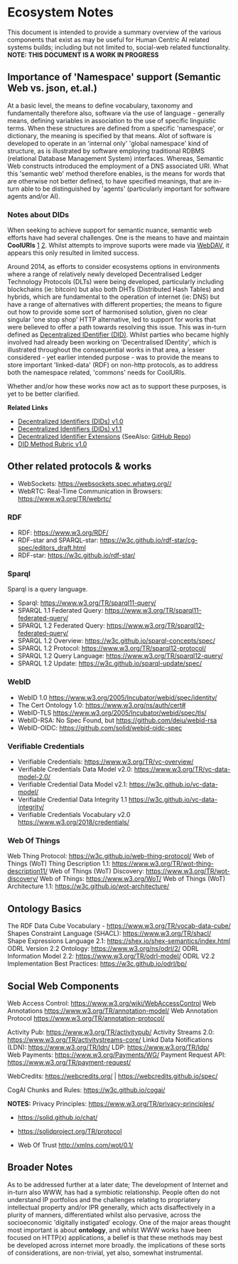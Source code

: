# Ecosystem Notes  

This document is intended to provide a summary overview of the various components that exist as may be useful for Human Centric AI related systems builds; including but not limited to, social-web related functionality.  **NOTE: THIS DOCUMENT IS A WORK IN PROGRESS**

## Importance of 'Namespace' support (Semantic Web vs. json, et.al.)

At a basic level, the means to define vocabulary, taxonomy and fundamentally therefore also, software via the use of language - generally means, defining variables in association to the use of specific linguistic terms.  When these structures are defined from a specific 'namespace', or dictionary, the meaning is specified by that means.  Alot of software is developed to operate in an 'internal only' 'global namespace' kind of structure, as is illustrated by software employing traditional RDBMS (relational Database Management System) interfaces.  Whereas, Semantic Web constructs introduced the employment of a DNS associated URI.  What this 'semantic web' method therefore enables, is the means for words that are otherwise not better defined, to have specified meanings, that are in-turn able to be distinguished by 'agents' (particularly important for software agents and/or AI).  

### Notes about DIDs  

When seeking to achieve support for semantic nuance, semantic web efforts have had several challenges.  One is the means to have and maintain **CoolURIs** [1](https://www.w3.org/Provider/Style/URI) [2](https://www.w3.org/TR/cooluris/).  Whilst attempts to improve suports were made via [WebDAV](https://en.wikipedia.org/wiki/WebDAV), it appears this only resulted in limited success.  

Around 2014, as efforts to consider ecosystems options in environments where a range of relatively newly developed Decentralised Ledger Technology Protocols (DLTs) were being developed, particularly including blockchains (ie: bitcoin) but also both DHTs (Distributed Hash Tables) and hybrids, which are fundamental to the operation of internet (ie: DNS) but have a range of alternatives with different properties; the means to figure out how to provide some sort of harmonised solution, given no clear singular 'one stop shop' HTTP alternative, led to support for works that were believed to offer a path towards resolving this issue.  This was in-turn defined as [Decentralized IDentifier (DID)](https://en.wikipedia.org/wiki/Decentralized_identifier).  Whilst parties who became highly involved had already been working on 'Decentralised IDentity', which is illustrated throughout the consequential works in that area, a lesser considered - yet earlier intended purpose - was to provide the means to store important 'linked-data' (RDF) on non-http protocols, as to address both the namespace related, 'commons' needs for CoolURIs.  

Whether and/or how these works now act as to support these purposes, is yet to be better clarified.

**Related Links**
- [Decentralized Identifiers (DIDs) v1.0](https://www.w3.org/TR/did-1.0/)
- [Decentralized Identifiers (DIDs) v1.1](https://www.w3.org/TR/did-1.1/)
- [Decentralized Identifier Extensions](https://www.w3.org/TR/did-extensions/) (SeeAlso: [GitHub Repo](https://github.com/w3c/did-extensions))
- [DID Method Rubric v1.0](https://w3c.github.io/did-rubric/)

## Other related protocols & works

- WebSockets: https://websockets.spec.whatwg.org// 
- WebRTC: Real-Time Communication in Browsers: https://www.w3.org/TR/webrtc/ 


### RDF
- RDF: https://www.w3.org/RDF/ 
- RDF-star and SPARQL-star: https://w3c.github.io/rdf-star/cg-spec/editors_draft.html 
- RDF-star: https://w3c.github.io/rdf-star/ 

### Sparql 
Sparql is a query language.
- Sparql: https://www.w3.org/TR/sparql11-query/ 
- SPARQL 1.1 Federated Query: https://www.w3.org/TR/sparql11-federated-query/ 
- SPARQL 1.2 Federated Query: https://www.w3.org/TR/sparql12-federated-query/ 
- SPARQL 1.2 Overview: https://w3c.github.io/sparql-concepts/spec/ 
- SPARQL 1.2 Protocol: https://www.w3.org/TR/sparql12-protocol/
- SPARQL 1.2 Query Language: https://www.w3.org/TR/sparql12-query/ 
- SPARQL 1.2 Update: https://w3c.github.io/sparql-update/spec/ 

### WebID
- WebID 1.0 https://www.w3.org/2005/Incubator/webid/spec/identity/
- The Cert Ontology 1.0:  https://www.w3.org/ns/auth/cert#
- WebID-TLS https://www.w3.org/2005/Incubator/webid/spec/tls/
- WebID-RSA: No Spec Found, but https://github.com/deiu/webid-rsa 
- WebID-OIDC: https://github.com/solid/webid-oidc-spec 

### Verifiable Credentials
- Verifiable Credentials: https://www.w3.org/TR/vc-overview/
- Verifiable Credentials Data Model v2.0: https://www.w3.org/TR/vc-data-model-2.0/ 
- Verifiable Credential Data Model v2.1: https://w3c.github.io/vc-data-model/ 
- Verifiable Credential Data Integrity 1.1 https://w3c.github.io/vc-data-integrity/ 
- Verifiable Credentials Vocabulary v2.0 https://www.w3.org/2018/credentials/ 

### Web Of Things
Web Thing Protocol: https://w3c.github.io/web-thing-protocol/
Web of Things (WoT) Thing Description 1.1: https://www.w3.org/TR/wot-thing-description11/
Web of Things (WoT) Discovery: https://www.w3.org/TR/wot-discovery/ 
Web of Things: https://www.w3.org/WoT/ 
Web of Things (WoT) Architecture 1.1: https://w3c.github.io/wot-architecture/

## Ontology Basics
The RDF Data Cube Vocabulary - https://www.w3.org/TR/vocab-data-cube/ 
Shapes Constraint Language (SHACL): https://www.w3.org/TR/shacl/ 
Shape Expressions Language 2.1: https://shex.io/shex-semantics/index.html 
ODRL Version 2.2 Ontology: https://www.w3.org/ns/odrl/2/ 
ODRL Information Model 2.2: https://www.w3.org/TR/odrl-model/
ODRL V2.2 Implementation Best Practices: https://w3c.github.io/odrl/bp/ 


## Social Web Components
Web Access Control: https://www.w3.org/wiki/WebAccessControl 
Web Annotations https://www.w3.org/TR/annotation-model/ 
Web Annotation Protocol https://www.w3.org/TR/annotation-protocol/

Activity Pub:  https://www.w3.org/TR/activitypub/ 
Activity Streams 2.0: https://www.w3.org/TR/activitystreams-core/ 
Linkd Data Notifications (LDN): https://www.w3.org/TR/ldn/
LDP: https://www.w3.org/TR/ldp/  
Web Payments: https://www.w3.org/Payments/WG/ 
Payment Request API: https://www.w3.org/TR/payment-request/ 

WebCredits: https://webcredits.org/ | https://webcredits.github.io/spec/ 

CogAI Chunks and Rules: https://w3c.github.io/cogai/ 


**NOTES:**
Privacy Principles: https://www.w3.org/TR/privacy-principles/ 

- https://solid.github.io/chat/
- https://solidproject.org/TR/protocol 

- Web Of Trust http://xmlns.com/wot/0.1/ 


## Broader Notes

As to be addressed further at a later date; The development of Internet and in-turn also WWW, has had a symbiotic relationship.  People often do not understand IP portfolios and the challenges relating to propriatery intellectual property and/or IPR generally, which acts disaffectively in a plurity of manners, differentiated whilst also pervasive, across the socioeconomic 'digitally instigated' ecology.  One of the major areas thought most important is about **ontology**, and whilst WWW works have been focused on HTTP(x) applications, a belief is that these methods may best be developed across internet more broadly.  the implications of these sorts of considerations, are non-trivial, yet also, somewhat instrumental.  